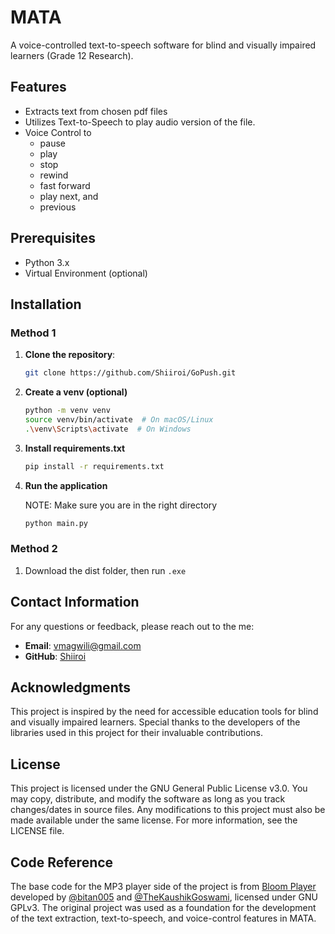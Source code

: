 # MATA

A voice-controlled text-to-speech software for blind and visually impaired learners (Grade 12 Research).

## Features
- Extracts text from chosen pdf files
- Utilizes Text-to-Speech to play audio version of the file.
- Voice Control to
  - pause
  - play
  - stop
  - rewind
  - fast forward
  - play next, and
  - previous

## Prerequisites
- Python 3.x
- Virtual Environment (optional)



## Installation
### Method 1

1. **Clone the repository**:
   ```bash
   git clone https://github.com/Shiiroi/GoPush.git
2. **Create a venv (optional)**
    ```bash
    python -m venv venv
    source venv/bin/activate  # On macOS/Linux
    .\venv\Scripts\activate  # On Windows
3. **Install requirements.txt**
    ```bash
    pip install -r requirements.txt
4. **Run the application**

   NOTE: Make sure you are in the right directory 
    ```bash
    python main.py
### Method 2
1. Download the dist folder, then run `.exe`


## Contact Information

For any questions or feedback, please reach out to the me:

- **Email**: vmagwili@gmail.com
- **GitHub**: [Shiiroi](https://github.com/Shiiroi)

## Acknowledgments

This project is inspired by the need for accessible education tools for blind and visually impaired learners. Special thanks to the developers of the libraries used in this project for their invaluable contributions.

## License

This project is licensed under the GNU General Public License v3.0. You may copy, distribute, and modify the software as long as you track changes/dates in source files. Any modifications to this project must also be made available under the same license. For more information, see the LICENSE file.

## Code Reference

The base code for the MP3 player side of the project is from [Bloom Player](https://github.imc.re/bitan005/Bloom-Player?tab=readme-ov-file) developed by [@bitan005](https://github.com/bitan005) and [@TheKaushikGoswami](https://github.com/TheKaushikGoswami), licensed under GNU GPLv3. The original project was used as a foundation for the development of the text extraction, text-to-speech, and voice-control features in MATA.
